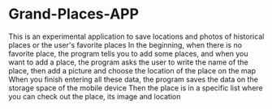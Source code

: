 # Grand-Places-APP
This is an experimental application to save locations and photos of historical places or the user's favorite places 
In the beginning, when there is no favorite place, the program tells you to add some places, and when you want to add a place, the program asks the user to write the name of the place, then add a picture and choose the location of the place on the map 
When you finish entering all these data, the program saves the data on the storage space of the mobile device 
Then the place is in a specific list where you can check out the place, its image and location 
